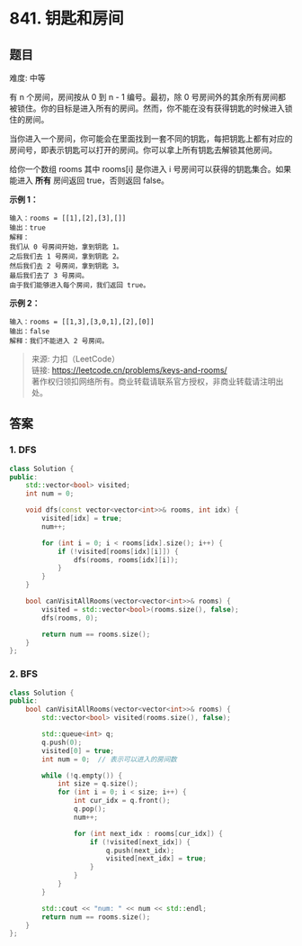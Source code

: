 # 841. 钥匙和房间

## 题目

难度: 中等

有 n 个房间，房间按从 0 到 n - 1 编号。最初，除 0 号房间外的其余所有房间都被锁住。你的目标是进入所有的房间。然而，你不能在没有获得钥匙的时候进入锁住的房间。

当你进入一个房间，你可能会在里面找到一套不同的钥匙，每把钥匙上都有对应的房间号，即表示钥匙可以打开的房间。你可以拿上所有钥匙去解锁其他房间。

给你一个数组 rooms 其中 rooms[i] 是你进入 i 号房间可以获得的钥匙集合。如果能进入 **所有** 房间返回 true，否则返回 false。

**示例 1：**

```
输入：rooms = [[1],[2],[3],[]]
输出：true
解释：
我们从 0 号房间开始，拿到钥匙 1。
之后我们去 1 号房间，拿到钥匙 2。
然后我们去 2 号房间，拿到钥匙 3。
最后我们去了 3 号房间。
由于我们能够进入每个房间，我们返回 true。

```

**示例 2：**

```
输入：rooms = [[1,3],[3,0,1],[2],[0]]
输出：false
解释：我们不能进入 2 号房间。

```

> 来源: 力扣（LeetCode）  
> 链接: <https://leetcode.cn/problems/keys-and-rooms/>  
> 著作权归领扣网络所有。商业转载请联系官方授权，非商业转载请注明出处。

## 答案

### 1. DFS

```c++
class Solution {
public:
    std::vector<bool> visited;
    int num = 0;

    void dfs(const vector<vector<int>>& rooms, int idx) {
        visited[idx] = true;
        num++;

        for (int i = 0; i < rooms[idx].size(); i++) {
            if (!visited[rooms[idx][i]]) {
                dfs(rooms, rooms[idx][i]);
            }
        }
    }

    bool canVisitAllRooms(vector<vector<int>>& rooms) {
        visited = std::vector<bool>(rooms.size(), false);
        dfs(rooms, 0);

        return num == rooms.size();
    }
};
```

### 2. BFS

```c++
class Solution {
public:
    bool canVisitAllRooms(vector<vector<int>>& rooms) {
        std::vector<bool> visited(rooms.size(), false);

        std::queue<int> q;
        q.push(0);
        visited[0] = true;
        int num = 0;  // 表示可以进入的房间数

        while (!q.empty()) {
            int size = q.size();
            for (int i = 0; i < size; i++) {
                int cur_idx = q.front();
                q.pop();
                num++;

                for (int next_idx : rooms[cur_idx]) {
                    if (!visited[next_idx]) {
                        q.push(next_idx);
                        visited[next_idx] = true;
                    }
                }
            }
        }

        std::cout << "num: " << num << std::endl;
        return num == rooms.size();
    }
};
```
